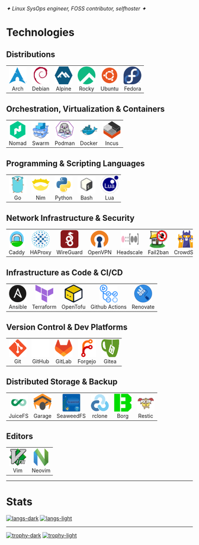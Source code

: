 <br>
<i>✦ Linux SysOps engineer, FOSS contributor, selfhoster ✦</i>
<br>

# Technologies

## Distributions

<table>
  <tr>
    <td align="center"><img src="./ico/archlinux.svg" width="48" height="48" alt="Arch" /><br>Arch</td>
    <td align="center"><img src="./ico/debian.svg" width="48" height="48" alt="Debian" /><br>Debian</td>
    <td align="center"><img src="./ico/alpine-linux.svg" width="48" height="48" alt="Alpine" /><br>Alpine</td>
    <td align="center"><img src="./ico/rockylinux.svg" width="48" height="48" alt="Rocky" /><br>Rocky</td>
    <td align="center"><img src="./ico/ubuntu.svg" width="48" height="48" alt="Ubuntu" /><br>Ubuntu</td>
    <td align="center"><img src="./ico/fedora.svg" width="48" height="48" alt="Fedora" /><br>Fedora</td>
  </tr>
</table>

## Orchestration, Virtualization & Containers

<table>
  <tr>
    <td align="center"><img src="./ico/nomad.svg" width="48" height="48" alt="Nomad" /><br>Nomad</td>
    <td align="center"><img src="./ico/docker-swarm.svg" width="48" height="48" alt="Swarm" /><br>Swarm</td>
    <td align="center"><img src="./ico/podman.svg" width="48" height="48" alt="Podman" /><br>Podman</td>
    <td align="center"><img src="./ico/docker.svg" width="48" height="48" alt="Docker" /><br>Docker</td>
    <td align="center"><img src="./ico/incus.svg" width="48" height="48" alt="Incus" /><br>Incus</td>
  </tr>
</table>

## Programming & Scripting Languages

<table>
  <tr>
    <td align="center"><img src="./ico/go.svg" width="48" height="48" alt="Go" /><br>Go</td>
    <td align="center"><img src="./ico/nim.svg" width="48" height="48" alt="Nim" /><br>Nim</td>
    <td align="center"><img src="./ico/python.svg" width="48" height="48" alt="Python" /><br>Python</td>
    <td align="center"><img src="./ico/bash.png" width="48" height="48" alt="Bash" /><br>Bash</td>
    <td align="center"><img src="./ico/lua.svg" width="48" height="48" alt="Lua" /><br>Lua</td>
  </tr>
</table>

## Network Infrastructure & Security

<table>
  <tr>
    <td align="center"><img src="./ico/caddy.svg" width="48" height="48" alt="Caddy" /><br>Caddy</td>
    <td align="center"><img src="./ico/haproxy.svg" width="48" height="48" alt="HAProxy" /><br>HAProxy</td>
    <td align="center"><img src="./ico/wireguard.svg" width="48" height="48" alt="WireGuard" /><br>WireGuard</td>
    <td align="center"><img src="./ico/openvpn.svg" width="48" height="48" alt="OpenVPN" /><br>OpenVPN</td>
    <td align="center"><img src="./ico/headscale.svg" width="48" height="48" alt="Headscale" /><br>Headscale</td>
    <td align="center"><img src="./ico/fail2ban.png" width="48" height="48" alt="Fail2ban" /><br>Fail2ban</td>
    <td align="center"><img src="./ico/crowdsec.svg" width="48" height="48" alt="CrowdSec" /><br>CrowdSec</td>
  </tr>
</table>

## Infrastructure as Code & CI/CD

<table>
  <tr>
    <td align="center"><img src="./ico/ansible.svg" width="48" height="48" alt="Ansible" /><br>Ansible</td>
    <td align="center"><img src="./ico/terraform.svg" width="48" height="48" alt="Terraform" /><br>Terraform</td>
    <td align="center"><img src="./ico/opentofu.svg" width="48" height="48" alt="OpenTofu" /><br>OpenTofu</td>
    <td align="center"><img src="./ico/githubactions.svg" width="48" height="48" alt="Github Actions" /><br>Github Actions</td>
    <td align="center"><img src="./ico/renovate.svg" width="48" height="48" alt="Renovate" /><br>Renovate</td>
  </tr>
</table>

## Version Control & Dev Platforms

<table>
  <tr>
    <td align="center"><img src="./ico/git.svg" width="48" height="48" alt="Git" /><br>Git</td>
    <td align="center"><img src="./ico/github.png" width="48" height="48" alt="GitHub" /><br>GitHub</td>
    <td align="center"><img src="./ico/gitlab.svg" width="48" height="48" alt="GitLab" /><br>GitLab</td>
    <td align="center"><img src="./ico/forgejo.svg" width="48" height="48" alt="Forgejo" /><br>Forgejo</td>
    <td align="center"><img src="./ico/gitea.svg" width="48" height="48" alt="Gitea" /><br>Gitea</td>
  </tr>
</table>

## Distributed Storage & Backup

<table>
  <tr>
    <td align="center"><img src="./ico/juicefs.png" width="48" height="48" alt="JuiceFS" /><br>JuiceFS</td>
    <td align="center"><img src="./ico/garage-s3.svg" width="48" height="48" alt="Garage" /><br>Garage</td>
    <td align="center"><img src="./ico/seaweedfs.svg" width="48" height="48" alt="SeaweedFS" /><br>SeaweedFS</td>
    <td align="center"><img src="./ico/rclone.svg" width="48" height="48" alt="rclone" /><br>rclone</td>
    <td align="center"><img src="./ico/borg-backup.svg" width="48" height="48" alt="Borg" /><br>Borg</td>
    <td align="center"><img src="./ico/restic.svg" width="48" height="48" alt="Restic" /><br>Restic</td>
  </tr>
</table>

## Editors

<table>
  <tr>
    <td align="center"><img src="./ico/vim.svg" width="48" height="48" alt="Vim" /><br>Vim</td>
    <td align="center"><img src="./ico/neovim.svg" width="48" height="48" alt="Neovim" /><br>Neovim</td>
  </tr>
</table>

---

# Stats

[![langs-dark](https://github-readme-stats.vercel.app/api/top-langs/?username=cycneuramus&hide=dockerfile&hide_progress=true&size_weight=0.5&count_weight=0.5&theme=dark#gh-dark-mode-only)](https://github.com/anuraghazra/github-readme-stats#gh-dark-mode-only)
[![langs-light](https://github-readme-stats.vercel.app/api/top-langs/?username=cycneuramus&hide=dockerfile&hide_progress=true&size_weight=0.5&count_weight=0.5#gh-light-mode-only)](https://github.com/anuraghazra/github-readme-stats#gh-light-mode-only)

---

[![trophy-dark](https://github-profile-trophy.vercel.app/?username=cycneuramus&rank=-B,-C,-?&theme=dark_dimmed#gh-dark-mode-only)](https://github.com/ryo-ma/github-profile-trophy#gh-dark-mode-only)
[![trophy-light](https://github-profile-trophy.vercel.app/?username=cycneuramus&rank=-B,-C,-?#gh-light-mode-only)](https://github.com/ryo-ma/github-profile-trophy#gh-light-mode-only)

